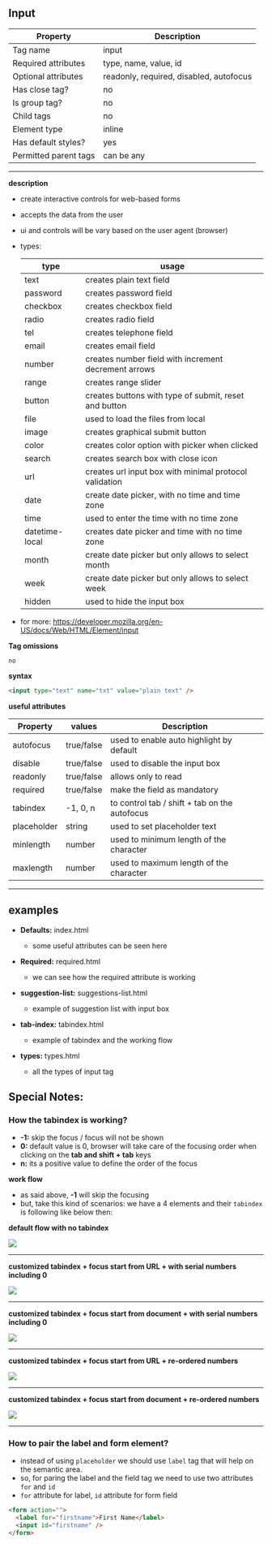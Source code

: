 ## Input

| Property              | Description                             |
| --------------------- | --------------------------------------- |
| Tag name              | input                                   |
| Required attributes   | type, name, value, id                   |
| Optional attributes   | readonly, required, disabled, autofocus |
| Has close tag?        | no                                      |
| Is group tag?         | no                                      |
| Child tags            | no                                      |
| Element type          | inline                                  |
| Has default styles?   | yes                                     |
| Permitted parent tags | can be any                              |

---

**description**

- create interactive controls for web-based forms
- accepts the data from the user
- ui and controls will be vary based on the user agent (browser)

- types:

  | type           | usage                                                  |
  | -------------- | ------------------------------------------------------ |
  | text           | creates plain text field                               |
  | password       | creates password field                                 |
  | checkbox       | creates checkbox field                                 |
  | radio          | creates radio field                                    |
  | tel            | creates telephone field                                |
  | email          | creates email field                                    |
  | number         | creates number field with increment decrement arrows   |
  | range          | creates range slider                                   |
  | button         | creates buttons with type of submit, reset and button  |
  | file           | used to load the files from local                      |
  | image          | creates graphical submit button                        |
  | color          | creates color option with picker when clicked          |
  | search         | creates search box with close icon                     |
  | url            | creates url input box with minimal protocol validation |
  | date           | create date picker, with no time and time zone         |
  | time           | used to enter the time with no time zone               |
  | datetime-local | creates date picker and time with no time zone         |
  | month          | create date picker but only allows to select month     |
  | week           | create date picker but only allows to select week      |
  | hidden         | used to hide the input box                             |

- for more: https://developer.mozilla.org/en-US/docs/Web/HTML/Element/input

**Tag omissions**

```
no
```

**syntax**

```html
<input type="text" name="txt" value="plain text" />
```

**useful attributes**

| Property    | values     | Description                                   |
| ----------- | ---------- | --------------------------------------------- |
| autofocus   | true/false | used to enable auto highlight by default      |
| disable     | true/false | used to disable the input box                 |
| readonly    | true/false | allows only to read                           |
| required    | true/false | make the field as mandatory                   |
| tabindex    | -1, 0, n   | to control tab / shift + tab on the autofocus |
| placeholder | string     | used to set placeholder text                  |
| minlength   | number     | used to minimum length of the character       |
| maxlength   | number     | used to maximum length of the character       |

---

## examples

- **Defaults:** index.html

  - some useful attributes can be seen here

- **Required:** required.html

  - we can see how the required attribute is working

- **suggestion-list:** suggestions-list.html

  - example of suggestion list with input box

- **tab-index:** tabindex.html

  - example of tabindex and the working flow

- **types:** types.html

  - all the types of input tag

## Special Notes:

### How the tabindex is working?

- **-1:** skip the focus / focus will not be shown
- **0:** default value is 0, browser will take care of the focusing order when clicking on the **tab and shift + tab** keys
- **n:** its a positive value to define the order of the focus

**work flow**

- as said above, **-1** will skip the focusing
- but, take this kind of scenarios: we have a 4 elements and their `tabindex` is following like below then:

**default flow with no tabindex**

<img src="./assets/tabindex_def_flow.gif" />

---

**customized tabindex + focus start from URL + with serial numbers including 0**

<img src="./assets/tabindex_custom_idx_mixed_with_zero.gif" />

---

**customized tabindex + focus start from document + with serial numbers including 0**

<img src="./assets/tabindex_custom_idx_mixed_with_zero_doc.gif" />

---

**customized tabindex + focus start from URL + re-ordered numbers**

<img src="./assets/tabindex_custom_idx_flow_from_url.gif" />

---

**customized tabindex + focus start from document + re-ordered numbers**

<img src="./assets/tabindex_custom_idx_flow_from_doc.gif" />

---

### How to pair the label and form element?

- instead of using `placeholder` we should use `label` tag that will help on the semantic area.
- so, for paring the label and the field tag we need to use two attributes `for` and `id`
- `for` attribute for label, `id` attribute for form field

```html
<form action="">
  <label for="firstname">First Name</label>
  <input id="firstname" />
</form>
```
